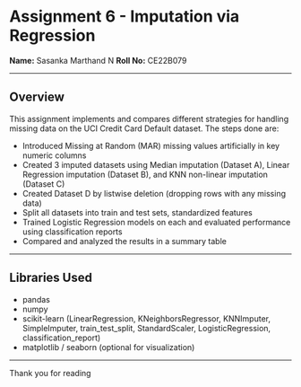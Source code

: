 # Assignment 6 - Imputation via Regression

**Name:** Sasanka Marthand N
**Roll No:** CE22B079

---

## Overview

This assignment implements and compares different strategies for handling missing data on the UCI Credit Card Default dataset. The steps done are:

- Introduced Missing at Random (MAR) missing values artificially in key numeric columns
- Created 3 imputed datasets using Median imputation (Dataset A), Linear Regression imputation (Dataset B), and KNN non-linear imputation (Dataset C)
- Created Dataset D by listwise deletion (dropping rows with any missing data)
- Split all datasets into train and test sets, standardized features
- Trained Logistic Regression models on each and evaluated performance using classification reports
- Compared and analyzed the results in a summary table

---

## Libraries Used

- pandas  
- numpy  
- scikit-learn (LinearRegression, KNeighborsRegressor, KNNImputer, SimpleImputer, train_test_split, StandardScaler, LogisticRegression, classification_report)  
- matplotlib / seaborn (optional for visualization)  

---

Thank you for reading